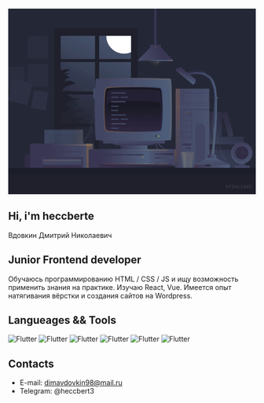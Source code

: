 ![Header](https://github.com/heccberte/heccberte/blob/main/assets/8b35fef55fba1a201c9c7a11d3ec3d64.gif)

## Hi, i'm heccberte
Вдовкин Дмитрий Николаевич

## Junior Frontend developer
Обучаюсь программированию HTML / CSS / JS и ищу возможность применить знания на практике. Изучаю React, Vue. Имеется опыт натягивания вёрстки и создания сайтов на Wordpress.
## Langueages && Tools
![Flutter](https://img.shields.io/badge/html-090909?style=for-the-badge&logo=html5)
![Flutter](https://img.shields.io/badge/CSS-090909?style=for-the-badge&logo=css3)
![Flutter](https://img.shields.io/badge/JavaScript-090909?style=for-the-badge&logo=javascript)
![Flutter](https://img.shields.io/badge/vue-090909?style=for-the-badge&logo=vuedotjs)
![Flutter](https://img.shields.io/badge/React-090909?style=for-the-badge&logo=react)
![Flutter](https://img.shields.io/badge/Wordpress-090909?style=for-the-badge&logo=wordpress)

## Contacts
* E-mail: dimavdovkin98@mail.ru
* Telegram: @heccbert3